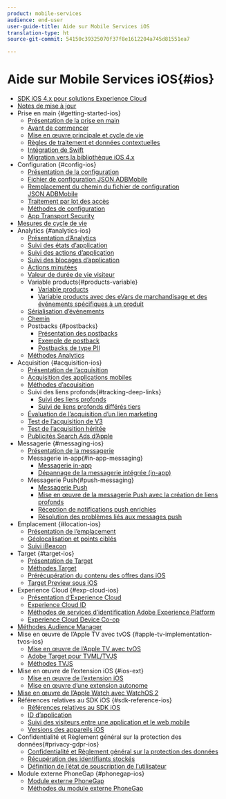 ```yaml
---
product: mobile-services
audience: end-user
user-guide-title: Aide sur Mobile Services iOS
translation-type: ht
source-git-commit: 54150c39325070f37f8e1612204a745d81551ea7

---
```



# Aide sur Mobile Services iOS{#ios}

+ [SDK iOS 4.x pour solutions Experience Cloud](overview.md)
+ [Notes de mise à jour](rel-notes.md)
+ Prise en main {#getting-started-ios}
   + [Présentation de la prise en main](getting-started/getting-started.md)
   + [Avant de commencer](getting-started/requirements.md)
   + [Mise en œuvre principale et cycle de vie](getting-started/dev-qs.md)
   + [Règles de traitement et données contextuelles](getting-started/proc-rules.md)
   + [Intégration de Swift ](getting-started/swift-integration.md)
   + [Migration vers la bibliothèque iOS 4.x](getting-started/migration-v3.md)
+ Configuration {#config-ios}
   + [Présentation de la configuration](configuration/configuration.md)
   + [Fichier de configuration JSON ADBMobile](configuration/json-config/json-config.md)
   + [Remplacement du chemin du fichier de configuration JSON ADBMobile](configuration/json-config/json-config-remote.md)
   + [Traitement par lot des accès](configuration/hit-batching.md)
   + [Méthodes de configuration](configuration/sdk-methods.md)
   + [App Transport Security](configuration/app-transport-security.md)
+ [Mesures de cycle de vie](metrics.md)
+ Analytics {#analytics-ios}
   + [Présentation d’Analytics](analytics-main/analytics-main.md)
   + [Suivi des états d’application](analytics-main/states.md)
   + [Suivi des actions d’application](analytics-main/actions.md)
   + [Suivi des blocages d’application](analytics-main/crashes.md)
   + [Actions minutées](analytics-main/timed-actions.md)
   + [Valeur de durée de vie visiteur](analytics-main/lifetime-value.md)
   + Variable products{#products-variable}
      + [Variable products](analytics-main/products/products.md)
      + [Variable products avec des eVars de marchandisage et des événements spécifiques à un produit](analytics-main/products/products-variable-evars-events.md)
   + [Sérialisation d’événements](analytics-main/event-serialization.md)
   + [Chemin ](analytics-main/video-qs.md)
   + Postbacks {#postbacks}
      + [Présentation des postbacks](analytics-main/postback/postback.md)
      + [Exemple de postback](analytics-main/postback/postback-example.md)
      + [Postbacks de type PII](analytics-main/postback/c-pii-postbacks.md)
   + [Méthodes Analytics](analytics-main/analytics-methods.md)
+ Acquisition {#acquisition-ios}
   + [Présentation de l’acquisition](acquisition-main/acquisition-main.md)
   + [Acquisition des applications mobiles](acquisition-main/acquisition.md)
   + [Méthodes d’acquisition](acquisition-main/c-acquisition-methods.md)
   + Suivi des liens profonds{#tracking-deep-links}
      + [Suivi des liens profonds](acquisition-main/tracking-deep-links/tracking-deep-links.md)
      + [Suivi de liens profonds différés tiers](acquisition-main/tracking-deep-links/c-tracking-3rd-party-deep-deferred-links.md)
   + [Évaluation de l’acquisition d’un lien marketing](acquisition-main/t-testing-marketing-link-acquisition.md)
   + [Test de l’acquisition de V3](acquisition-main/t-testing-version-3-acquisition.md)
   + [Test de l’acquisition héritée](acquisition-main/t-testing-acquisition.md)
   + [Publicités Search Ads d’Apple](acquisition-main/c-apple-search-ads.md)
+ Messagerie {#messaging-ios}
   + [Présentation de la messagerie](messaging-main/messaging-main.md)
   + Messagerie in-app{#in-app-messaging}
      + [Messagerie in-app](messaging-main/messaging/messaging.md)
      + [Dépannage de la messagerie intégrée (in-app)](messaging-main/messaging/in-apps-ts.md)
   + Messagerie Push{#push-messaging}
      + [Messagerie Push](messaging-main/push-messaging/push-messaging.md)
      + [Mise en œuvre de la messagerie Push avec la création de liens profonds](messaging-main/push-messaging/t-mob-imp-push-deeplinking-ios-4x.md)
      + [Réception de notifications push enrichies](messaging-main/push-messaging/c-set-up-rich-push-notif-ios.md)
      + [Résolution des problèmes liés aux messages push](messaging-main/push-messaging/c-troubleshooting-push-messaging.md)
+ Emplacement {#location-ios}
   + [Présentation de l’emplacement](location/location.md)
   + [Géolocalisation et points ciblés](location/geo-poi.md)
   + [Suivi iBeacon](location/ibeacon.md)
+ Target {#target-ios}
   + [Présentation de Target](target-main/target-main.md)
   + [Méthodes Target](target-main/c-target-methods.md)
   + [Prérécupération du contenu des offres dans iOS](target-main/c-mob-target-prefetch-ios.md)
   + [Target Preview sous iOS](target-main/c-mob-target-preview-ios.md)
+ Experience Cloud {#exp-cloud-ios}
   + [Présentation d’Experience Cloud](marketing-cloud/marketing-cloud.md)
   + [Experience Cloud ID](marketing-cloud/mcvid.md)
   + [Méthodes de services d’identification Adobe Experience Platform](marketing-cloud/mc-methods.md)
   + [Experience Cloud Device Co-op](marketing-cloud/t-mob-mc-device-coop-ios-.md)
+ [Méthodes Audience Manager](amm/aam-methods.md)
+ Mise en œuvre de l’Apple TV avec tvOS {#apple-tv-implementation-tvos-ios}
   + [Mise en œuvre de l’Apple TV avec tvOS](apple-tv-implementation-tvos/apple-tv-implementation-tvos.md)
   + [Adobe Target pour TVML/TVJS](apple-tv-implementation-tvos/target-for-tvml-tvjs.md)
   + [Méthodes TVJS](apple-tv-implementation-tvos/tvjs-methods.md)
+ Mise en œuvre de l’extension iOS {#ios-ext}
   + [Mise en œuvre de l’extension iOS ](ios-ext/ios-ext.md)
   + [Mise en œuvre d’une extension autonome ](ios-ext/c-stand-alone-extension-implementation.md)
+ [Mise en œuvre de l’Apple Watch avec WatchOS 2](apple-watch-implementation-watchkit.md)
+ Références relatives au SDK iOS {#sdk-reference-ios}
   + [Références relatives au SDK iOS ](reference/reference.md)
   + [ID d’application](reference/app-ids.md)
   + [Suivi des visiteurs entre une application et le web mobile](reference/hybrid-app.md)
   + [Versions des appareils iOS ](reference/device-versions.md)
+ Confidentialité et Règlement général sur la protection des données{#privacy-gdpr-ios}
   + [Confidentialité et Règlement général sur la protection des données](c-mob-privacy-gdpr-ios/c-mob-privacy-gdpr-ios.md)
   + [Récupération des identifiants stockés](c-mob-privacy-gdpr-ios/c-mob-gdpr-ret-stored-ids-ios.md)
   + [Définition de l’état de souscription de l’utilisateur](c-mob-privacy-gdpr-ios/privacy.md)
+ Module externe PhoneGap {#phonegap-ios}
   + [Module externe PhoneGap](phonegap/phonegap.md)
   + [Méthodes du module externe PhoneGap](phonegap/phonegap-methods.md)
